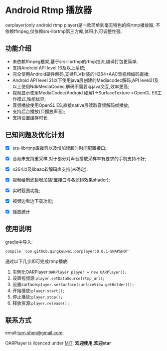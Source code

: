 # Android Rtmp 播放器
oarplayer(only android rtmp player)是一款简单到毫无特色的纯rtmp播放器,
不依赖ffmpeg,仅依赖srs-librtmp第三方库,体积小,可调整性强.

## 功能介绍
- 未依赖ffmpeg框架,基于srs-librtmp的rtmp拉流,编译打包更简单;
- 支持Android API level 16及以上系统;
- 完全使用Android硬件解码,支持FLV封装的H264+AAC音视频编码直播;
- Android API level 21以下使用java层创建的Mediacodec解码,API level21及以上使用NdkMediaCodec,解码不需要与java交互,效率更高;
- 视频显示使用MediaCodec(Android 硬解)->SurfaceTexture->OpenGL ES工作模式,性能优异;
- 音频播放使用OpenSL ES,直接native层读取音频解码帧播放;
- 支持后台播放(只播放声音);
- 支持设置缓存时长.

## 已知问题及优化计划
- [x] srs-librtmp库裁剪以及增加读超时时间配置接口;
- [x] 音频未支持重采样,对于部分对声音播放采样率有要求的手机支持不好;
- [x] x264以及libaac软解码库支持(未确定);
- [x] 视频绘制滤镜增加(配置接口与各滤镜效果shader);
- [x] 实时截图功能;
- [x] 视频边看边下载功能;
- [x] 播放统计


## 使用说明
gradle中导入:
```
compile 'com.github.qingkouwei:oarplayer:0.0.1-SNAPSHOT'
```
通过以下几步即可完成rtmp播放:

1. 实例化OARPlayer:`OARPlayer player = new OARPlayer();`
2. 设置视频源:`player.setDataSource(rtmp_url);`
3. 设置surface:`player.setSurface(surfaceView.getHolder());`
4. 开始播放:`player.start();`
5. 停止播放:`player.stop();`
6. 释放资源:`player.release();`
## 联系方式
email:turn.shen@gmail.com

OARPlayer is licenced under [MIT](https://github.com/qingkouwei/oarplayer/blob/master/LICENSE).
**欢迎使用,欢迎star**
